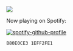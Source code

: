 <a>
  <img align="center" src="https://github-readme-stats.vercel.app/api?username=rain2wood&count_private=true&border_radius=8&theme=tokyonight&include_all_commits=true" />
</a>

Now playing on Spotify: 

[![spotify-github-profile](https://spotify-github-profile.vercel.app/api/view?uid=21fdo52qqf2hzolahwtkx4jrq&cover_image=true&theme=natemoo-re&bar_color=53b14f&bar_color_cover=true)](https://spotify-github-profile.vercel.app/api/view?uid=21fdo52qqf2hzolahwtkx4jrq&redirect=true)

`B80E0CE3 1EFF2FE1`
